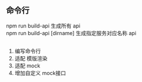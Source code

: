  
## 命令行
npm run build-api 生成所有 api  
npm run build-api [dirname] 生成指定服务对应名称 api

## 
1. 编写命令行
2. 适配 模版渲染 
3. 适配 mock
4. 增加自定义 mock接口 